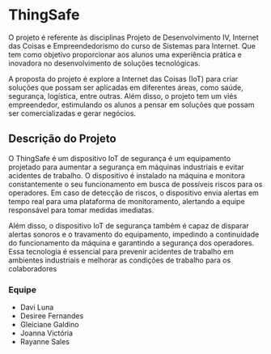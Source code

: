 # ThingSafe
O projeto é referente às disciplinas Projeto de Desenvolvimento IV, Internet das Coisas e Empreendedorismo do curso de Sistemas para Internet. Que tem como objetivo proporcionar aos alunos uma experiência prática e inovadora no desenvolvimento de soluções tecnológicas. 

A proposta do projeto é explore a Internet das Coisas (IoT) para criar soluções que possam ser aplicadas em diferentes áreas, como saúde, segurança, logística, entre outras. Além disso, o projeto tem um viés empreendedor, estimulando os alunos a pensar em soluções que possam ser comercializadas e gerar negócios.

## Descrição do Projeto
O ThingSafe é um dispositivo IoT de segurança é um equipamento projetado para aumentar a segurança em máquinas industriais e evitar acidentes de trabalho. O dispositivo é instalado na máquina e monitora constantemente o seu funcionamento em busca de possíveis riscos para os operadores. Em caso de detecção de riscos, o dispositivo envia alertas em tempo real para uma plataforma de monitoramento, alertando a equipe responsável para tomar medidas imediatas.

Além disso, o dispositivo IoT de segurança também é capaz de disparar alertas sonoros e o travamento do equipamento, impedindo a continuidade do funcionamento da máquina e garantindo a segurança dos operadores. Essa tecnologia é essencial para prevenir acidentes de trabalho em ambientes industriais e melhorar as condições de trabalho para os colaboradores 

### Equipe
- Davi Luna
- Desiree Fernandes
- Gleiciane Galdino
- Joanna Victória
- Rayanne Sales

